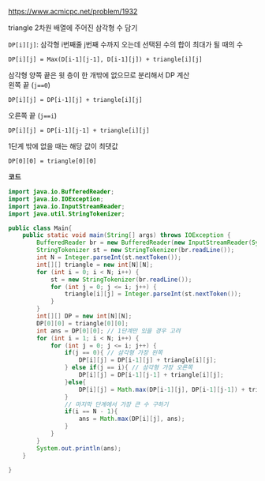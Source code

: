 https://www.acmicpc.net/problem/1932

triangle 2차원 배열에 주어진 삼각형 수 담기

`DP[i][j]`: 삼각형 i번째줄 j번째 수까지 오는데 선택된 수의 합이 최대가 될 때의 수 <br>

```text
DP[i][j] = Max(D[i-1][j-1], D[i-1][j]) + triangle[i][j]
```

삼각형 양쪽 끝은 윗 층이 한 개밖에 없으므로 분리해서 DP 계산 <br>
왼쪽 끝 (`j==0`)<br>
```text
DP[i][j] = DP[i-1][j] + triangle[i][j]
```
오른쪽 끝 (`j==i`)<br>
```text
DP[i][j] = DP[i-1][j-1] + triangle[i][j]
```

1단계 밖에 없을 때는 해당 값이 최댓값
```text
DP[0][0] = triangle[0][0]
```

**코드**

```java
import java.io.BufferedReader;
import java.io.IOException;
import java.io.InputStreamReader;
import java.util.StringTokenizer;

public class Main{
	public static void main(String[] args) throws IOException {
		BufferedReader br = new BufferedReader(new InputStreamReader(System.in));
		StringTokenizer st = new StringTokenizer(br.readLine());
		int N = Integer.parseInt(st.nextToken());
		int[][] triangle = new int[N][N]; 
		for (int i = 0; i < N; i++) {
			st = new StringTokenizer(br.readLine());
			for (int j = 0; j <= i; j++) {
				triangle[i][j] = Integer.parseInt(st.nextToken());
			}
		}
		int[][] DP = new int[N][N];
		DP[0][0] = triangle[0][0];
		int ans = DP[0][0]; // 1단계만 있을 경우 고려
		for (int i = 1; i < N; i++) {
			for (int j = 0; j <= i; j++) {
				if(j == 0){ // 삼각형 가장 왼쪽
					DP[i][j] = DP[i-1][j] + triangle[i][j];
				} else if(j == i){ // 삼각형 가장 오른쪽
					DP[i][j] = DP[i-1][j-1] + triangle[i][j];
				}else{
					DP[i][j] = Math.max(DP[i-1][j], DP[i-1][j-1]) + triangle[i][j];
				}
				// 마지막 단계에서 가장 큰 수 구하기
				if(i == N - 1){
					ans = Math.max(DP[i][j], ans);
				}
			}
		}
		System.out.println(ans);
	}

}
```
